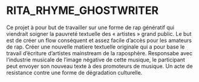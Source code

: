 # RITA_RHYME_GHOSTWRITER

Ce projet à pour but de  travailler sur une forme de rap
génératif qui viendrait soigner la pauvreté textuelle des
« artistes » grand public. Le but est de créer un flow conséquent
et assez facile d’accès pour les amateurs de rap. Créer une
nouvelle matiere textuelle originale qui a pour base le travail
d’écriture d’artistes mainstream de la raposphère. Responsabe
avec l’industrie musicale de l’image négative de cette musique,
le participant peut envoyer son nouveau texte à des promoteurs
de musique. Un acte de resistance contre une forme de
dégradation culturelle.
